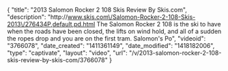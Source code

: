 {
    "title": "2013 Salomon Rocker 2 108 Skis Review By Skis.com",
    "description": "http:\/\/www.skis.com\/Salomon-Rocker-2-108-Skis-2013\/276434P,default,pd.html  The Salomon Rocker 2 108 is the ski to have when the roads have been closed, the lifts on wind hold, and all of a sudden the ropes drop and you are on the first tram. Salomon's Po",
    "videoid": "3766078",
    "date_created": "1411361149",
    "date_modified": "1418182006",
    "type": "captivate",
    "layout": "video",
    "url": "\/v\/2013-salomon-rocker-2-108-skis-review-by-skis-com\/3766078"
}